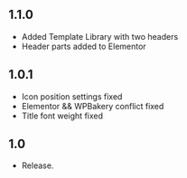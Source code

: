 ## 1.1.0
- Added Template Library with two headers
- Header parts added to Elementor 

## 1.0.1  
- Icon position settings fixed
- Elementor && WPBakery conflict fixed
- Title font weight fixed

## 1.0  
- Release.